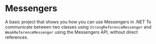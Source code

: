 # Messengers

A basic project that shows you how you can use Messengers in .NET To communicate between two classes using `StrongReferenceMessenger` and `WeakReferenceMessenger` using the Messengers API, without direct references.
